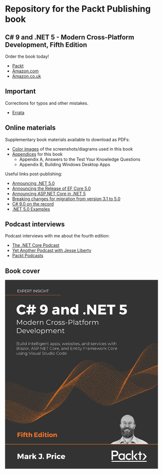 # Repository for the Packt Publishing book
## C# 9 and .NET 5 - Modern Cross-Platform Development, Fifth Edition

Order the book today!
- [Packt](https://www.packtpub.com/product/c-9-and-net-5-modern-cross-platform-development-fifth-edition/9781800568105)
- [Amazon.com](https://www.amazon.com/dp/180056810X/)
- [Amazon.co.uk](https://www.amazon.co.uk/dp/180056810X/)

## Important
Corrections for typos and other mistakes.
- [Errata](errata.md)

## Online materials
Supplementary book materials available to download as PDFs: 
- [Color images](https://static.packt-cdn.com/downloads/9781800568105_ColorImages.pdf) of the screenshots/diagrams used in this book
- [Appendices](https://static.packt-cdn.com/downloads/9781800568105_Appendices.pdf) for this book
  - Appendix A, Answers to the Test Your Knowledge Questions
  - Appendix B, Building Windows Desktop Apps

Useful links post-publishing: 
- [Announcing .NET 5.0](https://devblogs.microsoft.com/dotnet/announcing-net-5-0/)
- [Announcing the Release of EF Core 5.0](https://devblogs.microsoft.com/dotnet/announcing-the-release-of-ef-core-5-0/)
- [Announcing ASP.NET Core in .NET 5](https://devblogs.microsoft.com/aspnet/announcing-asp-net-core-in-net-5/)
- [Breaking changes for migration from version 3.1 to 5.0](https://docs.microsoft.com/en-us/dotnet/core/compatibility/3.1-5.0)
- [C# 9.0 on the record](https://devblogs.microsoft.com/dotnet/c-9-0-on-the-record/)
- [.NET 5.0 Examples](https://gist.github.com/richlander/50c34a8714eb3436e5d9d4d5d420776e)

## Podcast interviews
Podcast interviews with me about the fourth edition:
- [The .NET Core Podcast](https://dotnetcore.show/episode-44-learning-net-core-with-mark-j-price/)
- [Yet Another Podcast with Jesse Liberty](http://jesseliberty.com/2020/02/23/mark-price-c-net-core/)
- [Packt Podcasts](https://soundcloud.com/packt-podcasts/csharp-8-dotnet-core-3-the-evolution-of-the-microsoft-ecosystem)

## Book cover
![C# 9 and .NET 5 by Packt Publishing](B16689_cover.png)
